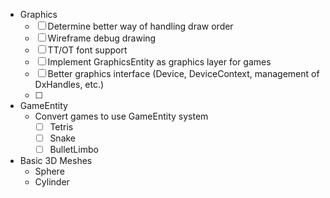 - Graphics
    - [ ] Determine better way of handling draw order
    - [ ] Wireframe debug drawing
    - [ ] TT/OT font support
    - [ ] Implement GraphicsEntity as graphics layer for games
    - [ ] Better graphics interface (Device, DeviceContext, management of DxHandles, etc.)
    - [ ] 

- GameEntity
    - Convert games to use GameEntity system
        - [ ] Tetris
        - [ ] Snake
        - [ ] BulletLimbo

- Basic 3D Meshes
    - Sphere
    - Cylinder
